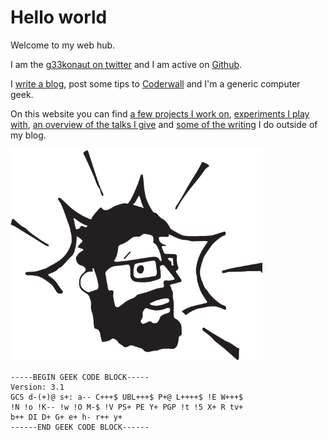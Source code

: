 # Hello world

Welcome to my web hub.

I am the [g33konaut on twitter](https://twitter.com/g33konaut) and I am active on [Github](http://github.com/avgp).

I [write a blog](http://ox86.tumblr.com), post some tips to [Coderwall](https://www.coderwall.com/martin-n) and I'm a generic computer geek.

On this website you can find [a few projects I work on](projects.html), [experiments I play with](experiments.html),
[an overview of the talks I give](speaking.html) and [some of the writing](writing.html) I do outside of my blog.

<img src="images/sketched_me.png" width="80%" alt="Martin Splitt aka Geekonaut">

    -----BEGIN GEEK CODE BLOCK-----
    Version: 3.1
    GCS d-(+)@ s+: a-- C+++$ UBL+++$ P+@ L++++$ !E W+++$
    !N !o !K-- !w !O M-$ !V PS+ PE Y+ PGP !t !5 X+ R tv+
    b++ DI D+ G+ e+ h- r++ y+
    ------END GEEK CODE BLOCK------